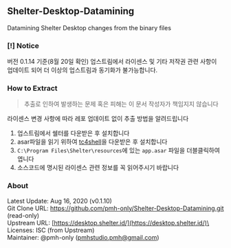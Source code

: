 ## Shelter-Desktop-Datamining
Datamining Shelter Desktop changes from the binary files 

### [!] Notice
버전 0.1.14 기준(8월 20일 확인) 업스트림에서 라이센스 및 기타 저작권 관련 사항이 업데이트 되어 더 이상의 업스트림과 동기화가 불가능합니다.

### How to Extract
> 추출로 인하여 발생하는 문제 혹은 피해는 이 문서 작성자가 책임지지 않습니다

라이센스 변경 사항에 따라 레포 업데이트 없이 추출 방법을 알려드립니다

1. 업스트림에서 쉘터를 다운받은 후 설치합니다
2. asar파일을 읽기 위하여 [tc4shell](https://www.tc4shell.com/)을 다운받은 후 설치합니다
3. `C:\Program Files\Shelter\resources`에 있는 `app.asar` 파일을 더블클릭하여 엽니다
4. 소스코드에 명시된 라이센스 관련 정보를 꼭 읽어주시기 바랍니다

### About
Latest Update: Aug 16, 2020 (v0.1.10)\
Git Clone URL: https://github.com/pmh-only/Shelter-Desktop-Datamining.git (read-only)\
Upstream URL: [https://desktop.shelter.id/](https://desktop.shelter.id/)\
Licenses: ISC (from Upstream)\
Maintainer: @pmh-only (pmhstudio.pmh@gmail.com)
